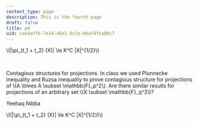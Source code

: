 ```yaml
---
content_type: page
description: This is the fourth page
draft: false
title: p4
uid: cee3aff6-7e14-46e1-9c2a-b6af4fca80c7
---
```

\\(|\pi_{t_1 + t_2} (X)| \le K^C |X|^{1/2}\\)

 

Contagious structures for projections. In class we used Plunnecke inequality and Ruzsa inequality to prove contagious structure for projections of \\(A \times A \subset \mathbb{F}_p^2\\). Are there similar results for projections of an arbitrary set \\(X \subset \mathbb{F}_q^2\\)?

Yeehaq Nibba

\\((|\pi_{t_1 + t_2} (X)| \le K^C |X|^{1/2})\\)